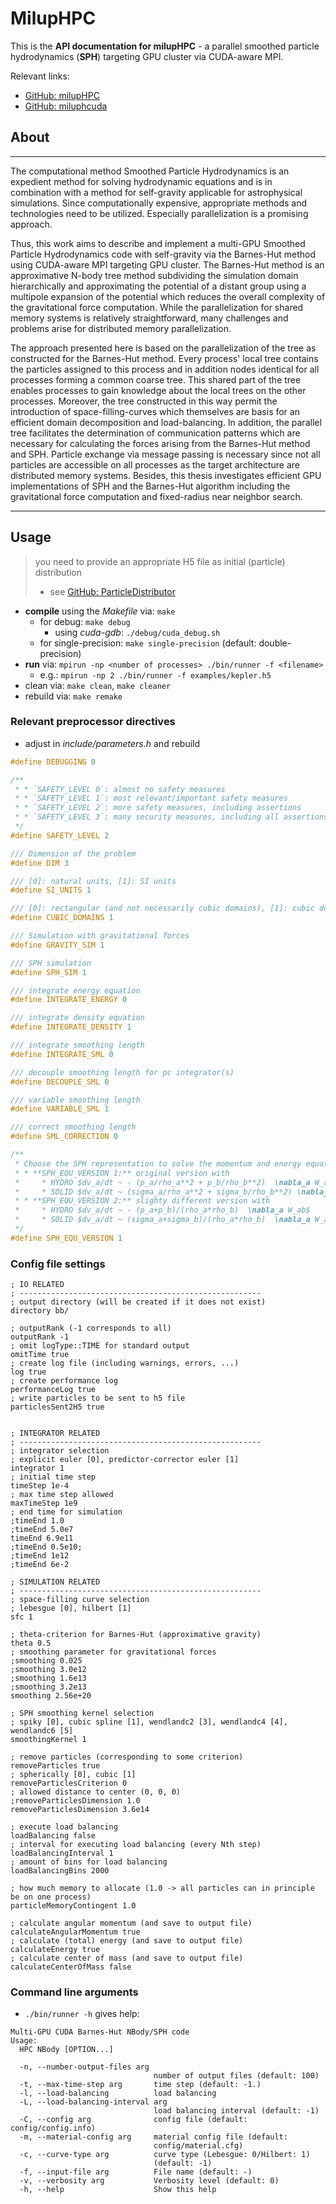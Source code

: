 # MilupHPC

This is the **API documentation for milupHPC** - a parallel smoothed particle hydrodynamics (**SPH**) targeting GPU cluster via CUDA-aware MPI.

Relevant links:

* [GitHub: milupHPC](https://github.com/michaelst98/miluphpc)
* [GitHub: miluphcuda](https://github.com/christophmschaefer/miluphcuda)


## About
________

The computational method Smoothed Particle Hydrodynamics is an expedient method for solving hydrodynamic equations and is in combination with a method for self-gravity applicable for astrophysical simulations. Since computationally expensive, appropriate methods and technologies need to be utilized. Especially parallelization is a promising approach. 

Thus, this work aims to describe and implement a multi-GPU Smoothed Particle Hydrodynamics code with self-gravity via the Barnes-Hut method using CUDA-aware MPI targeting GPU cluster. The Barnes-Hut method is an approximative N-body tree method subdividing the simulation domain hierarchically and approximating the potential of a distant group using a multipole expansion of the potential which reduces the overall complexity of the gravitational force computation. While the parallelization for shared memory systems is relatively straightforward, many challenges and problems arise for distributed memory parallelization. 

The approach presented here is based on the parallelization of the tree as constructed for the Barnes-Hut method. Every process' local tree contains the particles assigned to this process and in addition nodes identical for all processes forming a common coarse tree. This shared part of the tree enables processes to gain knowledge about the local trees on the other processes. Moreover, the tree constructed in this way permit the introduction of space-filling-curves which themselves are basis for an efficient domain decomposition and load-balancing. In addition, the parallel tree facilitates the determination of communication patterns which are necessary for calculating the forces arising from the Barnes-Hut method and SPH. Particle exchange via message passing is necessary since not all particles are accessible on all processes as the target architecture are distributed memory systems. Besides, this thesis investigates efficient GPU implementations of SPH and the Barnes-Hut algorithm including the gravitational force computation and fixed-radius near neighbor search. 

________


## Usage 

> you need to provide an appropriate H5 file as initial (particle) distribution
> 
> * see [GitHub: ParticleDistributor](https://github.com/MichaelSt98/ParticleDistributor)

* **compile** using the *Makefile* via: `make`
	* for debug: `make debug`
		* using *cuda-gdb*: `./debug/cuda_debug.sh`
	* for single-precision: `make single-precision` (default: double-precision)
* **run** via: `mpirun -np <number of processes> ./bin/runner -f <filename>`
	* e.g.: `mpirun -np 2 ./bin/runner -f examples/kepler.h5` 
* clean via: `make clean`, `make cleaner`
* rebuild via: `make remake` 	 

### Relevant preprocessor directives 

* adjust in *include/parameters.h* and rebuild

```c
#define DEBUGGING 0

/**
 * * `SAFETY_LEVEL 0`: almost no safety measures
 * * `SAFETY_LEVEL 1`: most relevant/important safety measures
 * * `SAFETY_LEVEL 2`: more safety measures, including assertions
 * * `SAFETY_LEVEL 3`: many security measures, including all assertions
 */
#define SAFETY_LEVEL 2

/// Dimension of the problem
#define DIM 3

/// [0]: natural units, [1]: SI units
#define SI_UNITS 1

/// [0]: rectangular (and not necessarily cubic domains), [1]: cubic domains
#define CUBIC_DOMAINS 1

/// Simulation with gravitational forces
#define GRAVITY_SIM 1

/// SPH simulation
#define SPH_SIM 1

/// integrate energy equation
#define INTEGRATE_ENERGY 0

/// integrate density equation
#define INTEGRATE_DENSITY 1

/// integrate smoothing length
#define INTEGRATE_SML 0

/// decouple smoothing length for pc integrator(s)
#define DECOUPLE_SML 0

/// variable smoothing length
#define VARIABLE_SML 1

/// correct smoothing length
#define SML_CORRECTION 0

/**
 * Choose the SPH representation to solve the momentum and energy equation:
 * * **SPH_EQU_VERSION 1:** original version with
 *     * HYDRO $dv_a/dt ~ - (p_a/rho_a**2 + p_b/rho_b**2)  \nabla_a W_ab$
 *     * SOLID $dv_a/dt ~ (sigma_a/rho_a**2 + sigma_b/rho_b**2) \nabla_a W_ab$
 * * **SPH_EQU_VERSION 2:** slighty different version with
 *     * HYDRO $dv_a/dt ~ - (p_a+p_b)/(rho_a*rho_b)  \nabla_a W_ab$
 *     * SOLID $dv_a/dt ~ (sigma_a+sigma_b)/(rho_a*rho_b)  \nabla_a W_ab$
 */
#define SPH_EQU_VERSION 1
```

### Config file settings

```
; IO RELATED
; ------------------------------------------------------
; output directory (will be created if it does not exist)
directory bb/

; outputRank (-1 corresponds to all)
outputRank -1
; omit logType::TIME for standard output
omitTime true
; create log file (including warnings, errors, ...)
log true
; create performance log
performanceLog true
; write particles to be sent to h5 file
particlesSent2H5 true


; INTEGRATOR RELATED
; ------------------------------------------------------
; integrator selection
; explicit euler [0], predictor-corrector euler [1]
integrator 1
; initial time step
timeStep 1e-4
; max time step allowed
maxTimeStep 1e9
; end time for simulation
;timeEnd 1.0
;timeEnd 5.0e7
timeEnd 6.9e11
;timeEnd 0.5e10;
;timeEnd 1e12
;timeEnd 6e-2

; SIMULATION RELATED
; ------------------------------------------------------
; space-filling curve selection
; lebesgue [0], hilbert [1]
sfc 1

; theta-criterion for Barnes-Hut (approximative gravity)
theta 0.5
; smoothing parameter for gravitational forces
;smoothing 0.025
;smoothing 3.0e12
;smoothing 1.6e13
;smoothing 3.2e13
smoothing 2.56e+20

; SPH smoothing kernel selection
; spiky [0], cubic spline [1], wendlandc2 [3], wendlandc4 [4], wendlandc6 [5]
smoothingKernel 1

; remove particles (corresponding to some criterion)
removeParticles true
; spherically [0], cubic [1]
removeParticlesCriterion 0
; allowed distance to center (0, 0, 0)
;removeParticlesDimension 1.0
removeParticlesDimension 3.6e14

; execute load balancing
loadBalancing false
; interval for executing load balancing (every Nth step)
loadBalancingInterval 1
; amount of bins for load balancing
loadBalancingBins 2000

; how much memory to allocate (1.0 -> all particles can in principle be on one process)
particleMemoryContingent 1.0

; calculate angular momentum (and save to output file)
calculateAngularMomentum true
; calculate (total) energy (and save to output file)
calculateEnergy true
; calculate center of mass (and save to output file)
calculateCenterOfMass false

```


### Command line arguments

* `./bin/runner -h` gives help:

```
Multi-GPU CUDA Barnes-Hut NBody/SPH code
Usage:
  HPC NBody [OPTION...]

  -n, --number-output-files arg
                                number of output files (default: 100)
  -t, --max-time-step arg       time step (default: -1.)
  -l, --load-balancing          load balancing
  -L, --load-balancing-interval arg
                                load balancing interval (default: -1)
  -C, --config arg              config file (default: config/config.info)
  -m, --material-config arg     material config file (default: 
                                config/material.cfg)
  -c, --curve-type arg          curve type (Lebesgue: 0/Hilbert: 1) 
                                (default: -1)
  -f, --input-file arg          File name (default: -)
  -v, --verbosity arg           Verbosity level (default: 0)
  -h, --help                    Show this help
```



